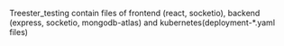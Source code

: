 Treester_testing
contain files of frontend (react, socketio), backend (express, socketio, mongodb-atlas) and kubernetes(deployment-\*.yaml files)
